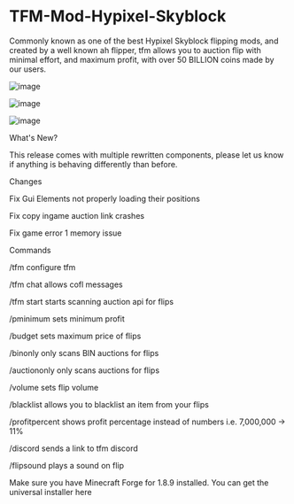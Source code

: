 # TFM-Mod-Hypixel-Skyblock
Commonly known as one of the best Hypixel Skyblock flipping mods, and created by  a well known ah flipper, tfm allows you to auction flip with minimal effort, and maximum profit, with over 50 BILLION coins made by our users.


![image](https://user-images.githubusercontent.com/105528432/168407362-9d558c5a-c2bc-46a5-b8f2-fc4eb76b5daa.png)

![image](https://user-images.githubusercontent.com/105528432/168407354-8c7c6d68-cf55-4eb0-adc5-ee12631c6b37.png)

![image](https://user-images.githubusercontent.com/105528432/168407356-e9ca4b0c-ac3d-4abf-8401-a20e9e8102ba.png)






What's New?


This release comes with multiple rewritten components, please let us know if anything is behaving differently than before.

Changes

Fix Gui Elements not properly loading their positions

Fix copy ingame auction link crashes 

Fix game error 1 memory issue

Commands


/tfm configure tfm

/tfm chat allows cofl messages

/tfm start starts scanning auction api for flips

/pminimum sets minimum profit

/budget sets maximum price of flips

/binonly only scans BIN auctions for flips

/auctiononly only scans auctions for flips

/volume sets flip volume 

/blacklist allows you to blacklist an item from your flips

/profitpercent shows profit percentage instead of numbers i.e. 7,000,000 -> 11%

/discord sends a link to tfm discord

/flipsound plays a sound on flip

Make sure you have Minecraft Forge for 1.8.9 installed. You can get the universal installer here

